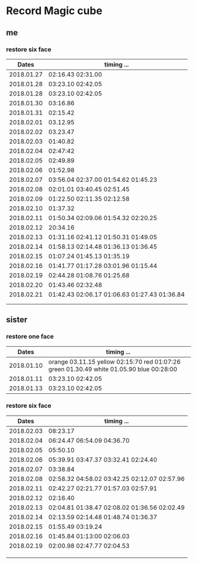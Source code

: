 # Record Magic cube


## **me**
### restore six face
| Dates      | timing ...                               |
| ---------- | ---------------------------------------- |
| 2018.01.27 | 02:16.43   02:31.00                      |
| 2018.01.28 | 03:23.10 02:42.05                        |
| 2018.01.28 | 03:23.10 02:42.05                        |
| 2018.01.30 | 03:16.86                                 |
| 2018.01.31 | 02:15.42                                 |
| 2018.02.01 | 03.12.95                                 |
| 2018.02.02 | 03.23.47                                 |
| 2018.02.03 | 01:40.82                                 |
| 2018.02.04 | 02:47:42                                 |
| 2018.02.05 | 02:49.89                                 |
| 2018.02.06 | 01:52.98                                 |
| 2018.02.07 | 03:56.04 02:37.00 01:54.62 01:45.23      |
| 2018.02.08 | 02:01.01 03:40.45 02:51.45               |
| 2018.02.09 | 01:22.50 02:11.35 02:12.58               |
| 2018.02.10 | 01:37.32                                 |
| 2018.02.11 | 01:50.34 02:09.06 01:54.32 02:20.25      |
| 2018.02.12 | 20:34.16                                 |
| 2018.02.13 | 01:31.16 02:41.12 01:50.31 01:49.05      |
| 2018.02.14 | 01:58.13 02:14.48 01:36.13 01:36.45      |
| 2018.02.15 | 01:07.24 01:45.13 01:35.19               |
| 2018.02.16 | 01:41.77 01:17.28 03:01.96 01:15.44      |
| 2018.02.19 | 02:44.28 01:08.76 01:25.68               |
| 2018.02.20 | 01:43.46 02:32.48                        |
| 2018.02.21 | 01:42.43 02:06.17 01:06.63 01:27.43 01:36.84 |
|            |                                          |
|            |                                          |


## **sister**
### restore one face
| Dates      | timing ...                               |
| ---------- | ---------------------------------------- |
| 2018.01.10 | orange 03.11.15 yellow 02:15:70 red 01:07:26 green 01.30.49 white 01.05.90 blue 00:28:00 |
| 2018.01.11 | 03:23.10 02:42.05                        |
| 2018.01.13 | 03:23.10 02:42.05                        |



### restore six face
| Dates      | timing ...                               |
| ---------- | ---------------------------------------- |
| 2018.02.03 | 08:23.17                                 |
| 2018.02.04 | 06:24.47 06:54.09 04:36.70               |
| 2018.02.05 | 05:50.10                                 |
| 2018.02.06 | 05:39.91 03:47.37 03:32.41 02:24.40      |
| 2018.02.07 | 03:38.84                                 |
| 2018.02.08 | 02:58.32 04:58.02 03:42.25 02:12.07 02:57.96 |
| 2018.02.11 | 02:42.27 02:21.77 01:57.03 02:57.91      |
| 2018.02.12 | 02:16.40                                 |
| 2018.02.13 | 02:04.81 01:38.47 02:08.02 01:36.56 02:02.49 |
| 2018.02.14 | 02:13.59 02:14.48 01:48.74 01:36.37      |
| 2018.02.15 | 01:55.49 03:19.24                        |
| 2018.02.16 | 01:45.84 01:13:00 02:06.03               |
| 2018.02.19 | 02:00.98 02:47.77 02:04.53               |
|            |                                          |
|            |                                          |
|            |                                          |

